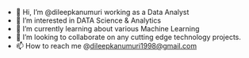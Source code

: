 - 👋 Hi, I’m @dileepkanumuri working as a Data Analyst
- 👀 I’m interested in DATA Science & Analytics
- 🌱 I’m currently learning about various Machine Learning
- 💞️ I’m looking to collaborate on any cutting edge technology projects.
- 📫 How to reach me @dileepkanumuri1998@gmail.com

<!---
dileepkanumuri/dileepkanumuri is a ✨ special ✨ repository because its `README.md` (this file) appears on your GitHub profile.
You can click the Preview link to take a look at your changes.
--->
